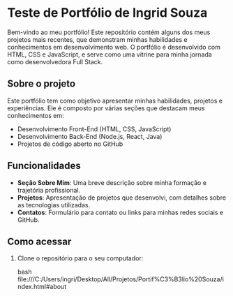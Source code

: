 # Teste de Portfólio de Ingrid Souza

Bem-vindo ao meu portfólio! Este repositório contém alguns dos meus projetos mais recentes, que demonstram minhas habilidades e conhecimentos em desenvolvimento web. O portfólio é desenvolvido com HTML, CSS e JavaScript, e serve como uma vitrine para minha jornada como desenvolvedora Full Stack.

## Sobre o projeto

Este portfólio tem como objetivo apresentar minhas habilidades, projetos e experiências. Ele é composto por várias seções que destacam meus conhecimentos em:

- Desenvolvimento Front-End (HTML, CSS, JavaScript)
- Desenvolvimento Back-End (Node.js, React, Java)
- Projetos de código aberto no GitHub

## Funcionalidades

- **Seção Sobre Mim**: Uma breve descrição sobre minha formação e trajetória profissional.
- **Projetos**: Apresentação de projetos que desenvolvi, com detalhes sobre as tecnologias utilizadas.
- **Contatos**: Formulário para contato ou links para minhas redes sociais e GitHub.

## Como acessar

1. Clone o repositório para o seu computador:

   bash
  file:///C:/Users/ingri/Desktop/All/Projetos/Portif%C3%B3lio%20Souza/index.html#about
